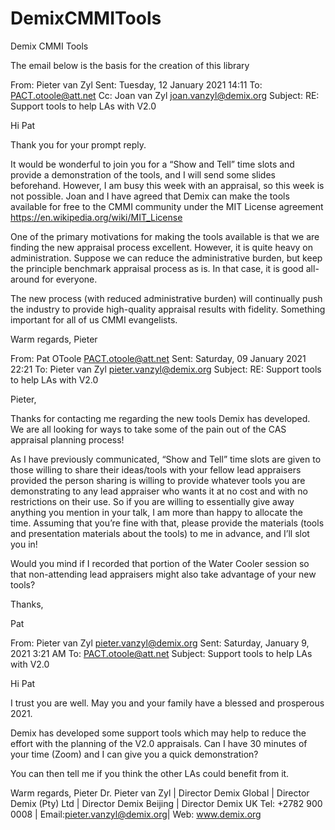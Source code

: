# DemixCMMITools
Demix CMMI Tools 

The email below is the basis for the creation of this library


From: Pieter van Zyl 
Sent: Tuesday, 12 January 2021 14:11
To: PACT.otoole@att.net
Cc: Joan van Zyl <joan.vanzyl@demix.org>
Subject: RE: Support tools to help LAs with V2.0

Hi Pat
 
Thank you for your prompt reply.
 
It would be wonderful to join you for a “Show and Tell” time slots and provide a demonstration of the tools, and I will send some slides beforehand.
However, I am busy this week with an appraisal, so this week is not possible. 
Joan and I have agreed that Demix can make the tools available for free to the CMMI community under the MIT License agreement https://en.wikipedia.org/wiki/MIT_License
 
One of the primary motivations for making the tools available is that we are finding the new appraisal process excellent. However, it is quite heavy on administration.
Suppose we can reduce the administrative burden, but keep the principle benchmark appraisal process as is. In that case, it is good all-around for everyone.

The new process (with reduced administrative burden) will continually push the industry to provide high-quality appraisal results with fidelity. Something important for all of us CMMI evangelists.
 
Warm regards, Pieter


From: Pat OToole <PACT.otoole@att.net> 
Sent: Saturday, 09 January 2021 22:21
To: Pieter van Zyl <pieter.vanzyl@demix.org>
Subject: RE: Support tools to help LAs with V2.0


Pieter,

Thanks for contacting me regarding the new tools Demix has developed.  We are all looking for ways to take some of the pain out of the CAS appraisal planning process!

As I have previously communicated, “Show and Tell” time slots are given to those willing to share their ideas/tools with your fellow lead appraisers provided the person sharing is willing to provide whatever tools you are demonstrating to any lead appraiser who wants it at no cost and with no restrictions on their use.  So if you are willing to essentially give away anything you mention in your talk, I am more than happy to allocate the time.  Assuming that you’re fine with that, please provide the materials (tools and presentation materials about the tools) to me in advance, and I’ll slot you in!

Would you mind if I recorded that portion of the Water Cooler session so that non-attending lead appraisers might also take advantage of your new tools?

Thanks,

Pat


From: Pieter van Zyl <pieter.vanzyl@demix.org> 
Sent: Saturday, January 9, 2021 3:21 AM
To: PACT.otoole@att.net
Subject: Support tools to help LAs with V2.0

Hi Pat

I trust you are well. May you and your family have a blessed and prosperous 2021.

Demix has developed some support tools which may help to reduce the effort with the planning of the V2.0 appraisals.
Can I have 30 minutes of your time (Zoom) and I can give you a quick demonstration?

You can then tell me if you think the other LAs could benefit from it.

Warm regards, Pieter
Dr. Pieter van Zyl | Director Demix Global | Director Demix (Pty) Ltd  | Director Demix Beijing | Director Demix UK
Tel: +2782 900 0008 | Email:pieter.vanzyl@demix.org|  Web: www.demix.org

